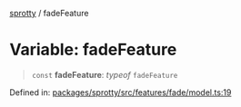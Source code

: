 
[sprotty](../globals) / fadeFeature

# Variable: fadeFeature

> `const` **fadeFeature**: *typeof* `fadeFeature`

Defined in: [packages/sprotty/src/features/fade/model.ts:19](https://github.com/eclipse-sprotty/sprotty/blob/f9b2433481cc27a1ac0c92d525a92039ae7f6c76/packages/sprotty/src/features/fade/model.ts#L19)
